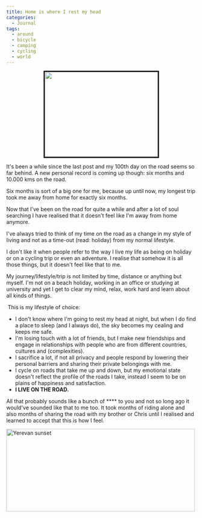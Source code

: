 ```yaml
---
title: Home is where I rest my head
categories:
  - Journal
tags:
  - around
  - bicycle
  - camping
  - cycling
  - world
---
```

<p style="text-align: center;">
  <img alt="" ilo-full-="" ilo-full-src="http://mike-on-a-bike.com/wp-content/uploads/file/DSCN1629_small.jpg" src="http://mike-on-a-bike.com/wp-content/uploads/file/DSCN1629_small.jpg" style="width: 300px; height: 225px; border: 3px solid black;" />
</p>

It's been a while since the last post and my 100th day on the road seems so far behind. A new personal record is coming up though: six months and 10.000 kms on the road.

Six months is sort of a big one for me, because up until now, my longest trip took me away from home for exactly six months.

Now that I've been on the road for quite a while and after a lot of soul searching I have realised that it doesn't feel like I'm away from home anymore.

I've always tried to think of my time on the road as a change in my style of living and not as a time-out (read: holiday) from my normal lifestyle.

I don't like it when people refer to the way I live my life as being on holiday or on a cycling trip or even an adventure. I realise that somehow it is all those things, but it doesn't feel like that to me.

My journey/lifestyle/trip is not limited by time, distance or anything but myself. I'm not on a beach holiday, working in an office or studying at university and yet I get to clear my mind, relax, work hard and learn about all kinds of things.

&nbsp;This is my lifestyle of choice:

*   I don't know where I'm going to rest my head at night, but when I do find a place to sleep (and I always do), the sky becomes my cealing and keeps me safe.
*   I'm losing touch with a lot of friends, but I make new friendships and engage in relationships with people who are from different countries, cultures and (complexities).
*   I sacrifice a lot, if not all privacy and people respond by lowering their personal barriers and sharing their private belongings with me.
*   I cycle on roads that take me up and down, but my emotional state doesn't reflect the profile of the roads I take, instead I seem to be on plains of happiness and satisfaction.
*   **I LIVE ON THE ROAD.**

All that probably sounds like a bunch of \**** to you and not so long ago it would've sounded like that to me too. It took months of riding alone and also months of sharing the road with my brother or Chris until I realised and learned to accept that this is how I feel.

<img alt="Yerevan sunset" ilo-full-="" ilo-full-src="http://mike-on-a-bike.com/wp-content/uploads/file/yerevan_sunset.jpg" src="http://mike-on-a-bike.com/wp-content/uploads/file/yerevan_sunset.jpg" style="width: 500px; height: 219px;" />